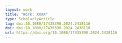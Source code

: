 ```yaml
---
layout: work
title: "Work: XXXX"
type: ScholarlyArticle
tag: doi:10.1080/17435390.2024.2438116
doi: doi:10.1080/17435390.2024.2438116
url: https://doi.org/10.1080/17435390.2024.2438116
---
```

